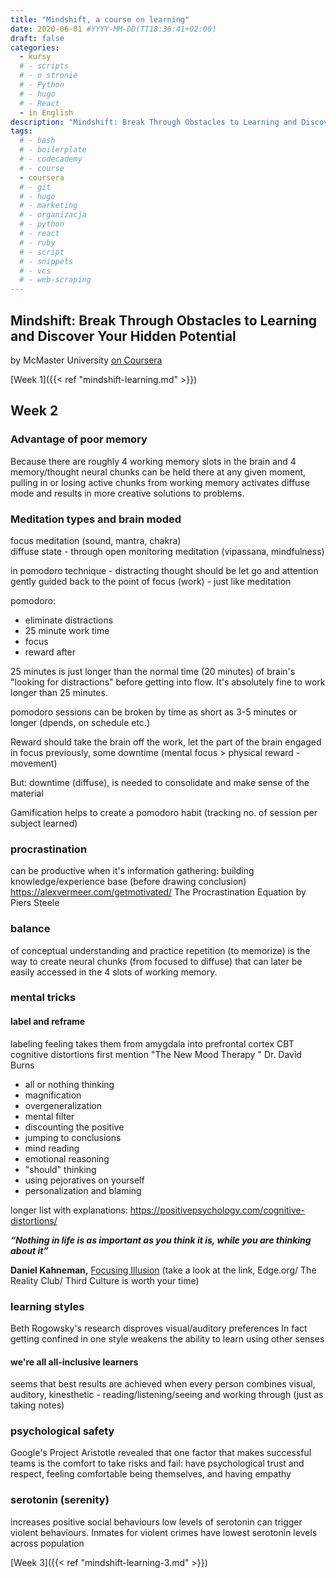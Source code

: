 ```yaml
---
title: "Mindshift, a course on learning"
date: 2020-06-01 #YYYY-MM-DD(TT18:36:41+02:00)
draft: false
categories:
  - kursy
  # - scripts
  # - o stronie
  # - Python
  # - hugo
  # - React
  - in English
description: "Mindshift: Break Through Obstacles to Learning and Discover Your Hidden Potential - notes from week 2"
tags:
  # - bash
  # - boilerplate
  # - codecademy
  # - course
  - coursera
  # - git
  # - hugo
  # - marketing
  # - organizacja
  # - python
  # - react
  # - ruby
  # - script
  # - snippets
  # - vcs
  # - web-scraping
---
```


## Mindshift: Break Through Obstacles to Learning and Discover Your Hidden Potential

by McMaster University
[on Coursera](https://www.coursera.org/learn/mindshift/home/welcome)

[Week 1]({{< ref "mindshift-learning.md" >}})

## Week 2

### Advantage of poor memory

Because there are roughly 4 working memory slots in the brain and 4 memory/thought neural chunks can be held there at any given moment, pulling in or losing active chunks from working memory activates diffuse mode and results in more creative solutions to problems.

### Meditation types and brain moded

focus meditation (sound, mantra, chakra)  
diffuse state - through open monitoring meditation (vipassana, mindfulness)

in pomodoro technique - distracting thought should be let go and attention gently guided back to the point of focus (work) - just like meditation

pomodoro:

- eliminate distractions
- 25 minute work time
- focus
- reward after

25 minutes is just longer than the normal time (20 minutes) of brain's "looking for distractions" before getting into flow. It's absolutely fine to work longer than 25 minutes.

pomodoro sessions can be broken by time as short as 3-5 minutes or longer (dpends, on schedule etc.)

Reward should take the brain off the work, let the part of the brain engaged in focus previously, some downtime (mental focus > physical reward - movement)

But: downtime (diffuse), is needed to consolidate and make sense of the material

Gamification helps to create a pomodoro habit (tracking no. of session per subject learned)

### procrastination

can be productive when it's information gathering: building knowledge/experience base (before drawing conclusion)
https://alexvermeer.com/getmotivated/
The Procrastination Equation by Piers Steele

### balance

of conceptual understanding and practice repetition (to memorize) is the way to create neural chunks (from focused to diffuse) that can later be easily accessed in the 4 slots of working memory.

### mental tricks

#### label and reframe

labeling feeling takes them from amygdala into prefrontal cortex
CBT cognitive distortions
first mention "The New Mood Therapy " Dr. David Burns

- all or nothing thinking
- magnification
- overgeneralization
- mental filter
- discounting the positive
- jumping to conclusions
- mind reading
- emotional reasoning
- "should" thinking
- using pejoratives on yourself
- personalization and blaming

longer list with explanations: https://positivepsychology.com/cognitive-distortions/

**_“Nothing in life is as important as you think it is, while you are thinking about it”_**

**Daniel Kahneman,** [Focusing Illusion](https://www.edge.org/response-detail/11984)
(take a look at the link, Edge.org/ The Reality Club/ Third Culture is worth your time)

### learning styles

Beth Rogowsky's research disproves visual/auditory preferences
In fact getting confined in one style weakens the ability to learn using other senses

#### we're all all-inclusive learners

seems that best results are achieved when every person combines visual, auditory, kinesthetic - reading/listening/seeing and working through (just as taking notes)

### psychological safety

Google's Project Aristotle revealed that one factor that makes successful teams is the comfort to take risks and fail:
have psychological trust and respect, feeling comfortable being themselves, and having empathy

### serotonin (serenity)

increases positive social behaviours
low levels of serotonin can trigger violent behaviours. Inmates for violent crimes have lowest serotonin levels across population

[Week 3]({{< ref "mindshift-learning-3.md" >}})
